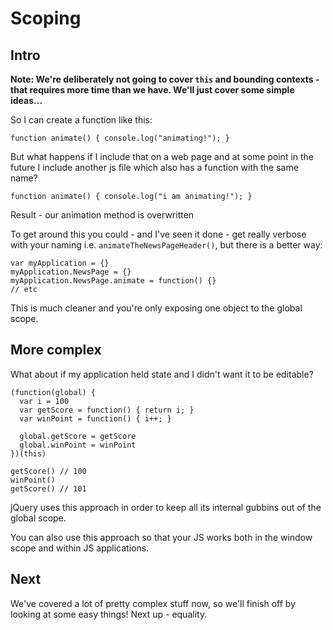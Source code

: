 # Scoping

## Intro

**Note: We're deliberately not going to cover `this` and bounding contexts - that requires more time than we have. We'll just cover some simple ideas...**

So I can create a function like this:

```
function animate() { console.log("animating!"); }
```

But what happens if I include that on a web page and at some point in the future I include another js file which also has a function with the same name?

```
function animate() { console.log("i am animating!"); }
```

Result - our animation method is overwritten

To get around this you could - and I've seen it done - get really verbose with your naming i.e. `animateTheNewsPageHeader()`, but there is a better way:

```
var myApplication = {}
myApplication.NewsPage = {}
myApplication.NewsPage.animate = function() {}
// etc
```

This is much cleaner and you're only exposing one object to the global scope.

## More complex

What about if my application held state and I didn't want it to be editable?

```
(function(global) {
  var i = 100
  var getScore = function() { return i; }
  var winPoint = function() { i++; }
  
  global.getScore = getScore
  global.winPoint = winPoint
})(this)

getScore() // 100
winPoint()
getScore() // 101

```

jQuery uses this approach in order to keep all its internal gubbins out of the global scope.

You can also use this approach so that your JS works both in the window scope and within JS applications.

## Next

We've covered a lot of pretty complex stuff now, so we'll finish off by looking at some easy things! Next up - equality.